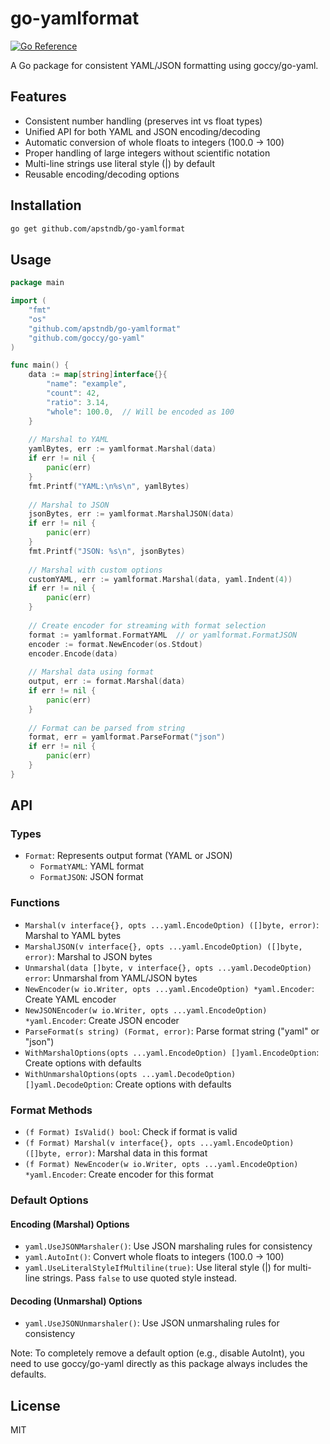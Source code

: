 # go-yamlformat

[![Go Reference](https://pkg.go.dev/badge/github.com/apstndb/go-yamlformat.svg)](https://pkg.go.dev/github.com/apstndb/go-yamlformat)

A Go package for consistent YAML/JSON formatting using goccy/go-yaml.

## Features

- Consistent number handling (preserves int vs float types)
- Unified API for both YAML and JSON encoding/decoding
- Automatic conversion of whole floats to integers (100.0 → 100)
- Proper handling of large integers without scientific notation
- Multi-line strings use literal style (|) by default
- Reusable encoding/decoding options

## Installation

```bash
go get github.com/apstndb/go-yamlformat
```

## Usage

```go
package main

import (
    "fmt"
    "os"
    "github.com/apstndb/go-yamlformat"
    "github.com/goccy/go-yaml"
)

func main() {
    data := map[string]interface{}{
        "name": "example",
        "count": 42,
        "ratio": 3.14,
        "whole": 100.0,  // Will be encoded as 100
    }
    
    // Marshal to YAML
    yamlBytes, err := yamlformat.Marshal(data)
    if err != nil {
        panic(err)
    }
    fmt.Printf("YAML:\n%s\n", yamlBytes)
    
    // Marshal to JSON
    jsonBytes, err := yamlformat.MarshalJSON(data)
    if err != nil {
        panic(err)
    }
    fmt.Printf("JSON: %s\n", jsonBytes)
    
    // Marshal with custom options
    customYAML, err := yamlformat.Marshal(data, yaml.Indent(4))
    if err != nil {
        panic(err)
    }
    
    // Create encoder for streaming with format selection
    format := yamlformat.FormatYAML  // or yamlformat.FormatJSON
    encoder := format.NewEncoder(os.Stdout)
    encoder.Encode(data)
    
    // Marshal data using format
    output, err := format.Marshal(data)
    if err != nil {
        panic(err)
    }
    
    // Format can be parsed from string
    format, err = yamlformat.ParseFormat("json")
    if err != nil {
        panic(err)
    }
}
```

## API

### Types

- `Format`: Represents output format (YAML or JSON)
  - `FormatYAML`: YAML format
  - `FormatJSON`: JSON format

### Functions

- `Marshal(v interface{}, opts ...yaml.EncodeOption) ([]byte, error)`: Marshal to YAML bytes
- `MarshalJSON(v interface{}, opts ...yaml.EncodeOption) ([]byte, error)`: Marshal to JSON bytes
- `Unmarshal(data []byte, v interface{}, opts ...yaml.DecodeOption) error`: Unmarshal from YAML/JSON bytes
- `NewEncoder(w io.Writer, opts ...yaml.EncodeOption) *yaml.Encoder`: Create YAML encoder
- `NewJSONEncoder(w io.Writer, opts ...yaml.EncodeOption) *yaml.Encoder`: Create JSON encoder
- `ParseFormat(s string) (Format, error)`: Parse format string ("yaml" or "json")
- `WithMarshalOptions(opts ...yaml.EncodeOption) []yaml.EncodeOption`: Create options with defaults
- `WithUnmarshalOptions(opts ...yaml.DecodeOption) []yaml.DecodeOption`: Create options with defaults

### Format Methods

- `(f Format) IsValid() bool`: Check if format is valid
- `(f Format) Marshal(v interface{}, opts ...yaml.EncodeOption) ([]byte, error)`: Marshal data in this format
- `(f Format) NewEncoder(w io.Writer, opts ...yaml.EncodeOption) *yaml.Encoder`: Create encoder for this format

### Default Options

#### Encoding (Marshal) Options
- `yaml.UseJSONMarshaler()`: Use JSON marshaling rules for consistency
- `yaml.AutoInt()`: Convert whole floats to integers (100.0 → 100)
- `yaml.UseLiteralStyleIfMultiline(true)`: Use literal style (|) for multi-line strings. Pass `false` to use quoted style instead.

#### Decoding (Unmarshal) Options
- `yaml.UseJSONUnmarshaler()`: Use JSON unmarshaling rules for consistency

Note: To completely remove a default option (e.g., disable AutoInt), you need to use goccy/go-yaml directly as this package always includes the defaults.

## License

MIT